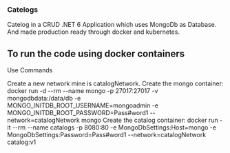 ### Catelogs

Catelog in a CRUD .NET 6 Application which uses MongoDb as Database. And made production ready through docker and kubernetes.

## To run the code using docker containers
Use Commands

Create a new network mine is catalogNetwork.
Create the mongo container:
docker run  -d --rm --name mongo -p 27017:27017 -v mongodbdata:/data/db -e MONGO_INITDB_ROOT_USERNAME=mongoadmin -e MONGO_INITDB_ROOT_PASSWORD=Pass#word1 --network=catalogNetwork mongo
Create the catalog container:
docker run -it --rm --name catalogs -p 8080:80 -e MongoDbSettings:Host=mongo -e MongoDbSettings:Password=Pass#word1 --network=catalogNetwork catalog:v1


